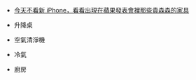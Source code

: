 - [今天不看新 iPhone，看看出現在蘋果發表會裡那些貴森森的家具](https://www.techbang.com/posts/89004-dont-look-at-the-new-iphone-today-look-at-the-furniture-that)

- 升降桌
- 空氣清淨機
- 冷氣

- 廚房

